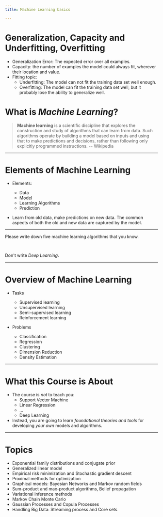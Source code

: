 ```yaml
---
title: Machine Learning basics

---
```


# Generalization, Capacity and Underfitting, Overfitting #

- Generalization Error: The expected error over all examples. 
- Capacity: the number of examples the model could always fit, wherever their location and value.
- Fitting topic:
	- Underfitting: The model can not fit the training data set well enough.
	- Overfitting: The model can fit the training data set well, but it probably lose the ability to generalize well.

# What is _Machine Learning_? #

> **Machine learning** is a scientific discipline that explores the construction and study of algorithms that can learn from data. Such algorithms operate by building a model based on inputs and using that to make predictions and decisions, rather than following only explicitly programmed instructions.   -- Wikipedia

---

# Elements of Machine Learning #

- Elements:
	- Data
	- Model
	- Learning Algorithms
	- Prediction
	
- Learn from old data, make predictions on new data. The common aspects of both the old and new data are captured by the model.

---

Please write down five machine learning algorithms that you know.

$\quad$

Don't write *Deep Learning*.

---

# Overview of Machine Learning #

- Tasks
	- Supervised learning
	- Unsupervised learning
	- Semi-supervised learning
	- Reinforcement learning
	
- Problems
	- Classification
	- Regression
	- Clustering
	- Dimension Reduction
	- Density Estimation

---

# What this Course is About #

- The course is *not* to teach you:
	- Support Vector Machine
	- Linear Regression
	- ...
	- Deep Learning
- Instead, you are going to learn *foundational theories and tools* for developing *your own* models and algorithms.

---

# Topics #

- Exponential family distributions and conjugate prior
- Generalized linear model
- Empirical risk minimization and Stochastic gradient descent 
- Proximal methods for optimization
- Graphical models: Bayesian Networks and Markov random fields
- Sum-product and max-product algorithms, Belief propagation
- Variational inference methods
- Markov Chain Monte Carlo
- Gaussian Processes and Copula Processes
- Handling Big Data: Streaming process and Core sets




